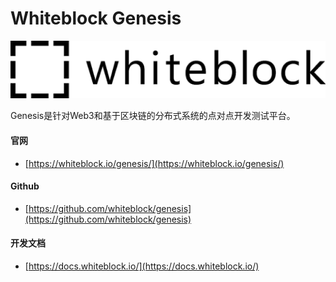 # Whiteblock Genesis

[![&#x56FE;&#x7247;alt](../../.gitbook/assets/xia-zai.png)](https://github.com/whiteblock/genesis)

Genesis是针对Web3和基于区块链的分布式系统的点对点开发测试平台。



#### 官网

* [https://whiteblock.io/genesis/](https://whiteblock.io/genesis/)



#### Github

* [https://github.com/whiteblock/genesis](https://github.com/whiteblock/genesis)



#### 开发文档

* [https://docs.whiteblock.io/](https://docs.whiteblock.io/)

